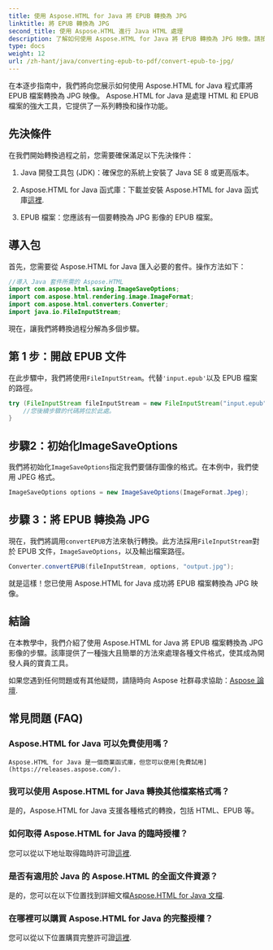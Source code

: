 ```yaml
---
title: 使用 Aspose.HTML for Java 將 EPUB 轉換為 JPG
linktitle: 將 EPUB 轉換為 JPG
second_title: 使用 Aspose.HTML 進行 Java HTML 處理
description: 了解如何使用 Aspose.HTML for Java 將 EPUB 轉換為 JPG 映像。請按照我們的逐步指南進行無縫轉換。
type: docs
weight: 12
url: /zh-hant/java/converting-epub-to-pdf/convert-epub-to-jpg/
---
```


在本逐步指南中，我們將向您展示如何使用 Aspose.HTML for Java 程式庫將 EPUB 檔案轉換為 JPG 映像。 Aspose.HTML for Java 是處理 HTML 和 EPUB 檔案的強大工具，它提供了一系列轉換和操作功能。

## 先決條件

在我們開始轉換過程之前，您需要確保滿足以下先決條件：

1. Java 開發工具包 (JDK)：確保您的系統上安裝了 Java SE 8 或更高版本。

2.  Aspose.HTML for Java 函式庫：下載並安裝 Aspose.HTML for Java 函式庫[這裡](https://releases.aspose.com/html/java/).

3. EPUB 檔案：您應該有一個要轉換為 JPG 影像的 EPUB 檔案。

## 導入包

首先，您需要從 Aspose.HTML for Java 匯入必要的套件。操作方法如下：

```java
//導入 Java 套件所需的 Aspose.HTML
import com.aspose.html.saving.ImageSaveOptions;
import com.aspose.html.rendering.image.ImageFormat;
import com.aspose.html.converters.Converter;
import java.io.FileInputStream;
```

現在，讓我們將轉換過程分解為多個步驟。

## 第 1 步：開啟 EPUB 文件

在此步驟中，我們將使用`FileInputStream`。代替`'input.epub'`以及 EPUB 檔案的路徑。

```java
try (FileInputStream fileInputStream = new FileInputStream("input.epub")) {
    //您後續步驟的代碼將位於此處。
}
```

## 步驟2：初始化ImageSaveOptions

我們將初始化`ImageSaveOptions`指定我們要儲存圖像的格式。在本例中，我們使用 JPEG 格式。

```java
ImageSaveOptions options = new ImageSaveOptions(ImageFormat.Jpeg);
```

## 步驟 3：將 EPUB 轉換為 JPG

現在，我們將調用`convertEPUB`方法來執行轉換。此方法採用`FileInputStream`對於 EPUB 文件，`ImageSaveOptions`，以及輸出檔案路徑。

```java
Converter.convertEPUB(fileInputStream, options, "output.jpg");
```

就是這樣！您已使用 Aspose.HTML for Java 成功將 EPUB 檔案轉換為 JPG 映像。

## 結論

在本教學中，我們介紹了使用 Aspose.HTML for Java 將 EPUB 檔案轉換為 JPG 影像的步驟。該庫提供了一種強大且簡單的方法來處理各種文件格式，使其成為開發人員的寶貴工具。

如果您遇到任何問題或有其他疑問，請隨時向 Aspose 社群尋求協助：[Aspose 論壇](https://forum.aspose.com/).

## 常見問題 (FAQ)

### Aspose.HTML for Java 可以免費使用嗎？
    Aspose.HTML for Java 是一個商業函式庫，但您可以使用[免費試用](https://releases.aspose.com/).

### 我可以使用 Aspose.HTML for Java 轉換其他檔案格式嗎？
   是的，Aspose.HTML for Java 支援各種格式的轉換，包括 HTML、EPUB 等。

### 如何取得 Aspose.HTML for Java 的臨時授權？
   您可以從以下地址取得臨時許可證[這裡](https://purchase.aspose.com/temporary-license/).

### 是否有適用於 Java 的 Aspose.HTML 的全面文件資源？
   是的，您可以在以下位置找到詳細文檔[Aspose.HTML for Java 文檔](https://reference.aspose.com/html/java/).

### 在哪裡可以購買 Aspose.HTML for Java 的完整授權？
   您可以從以下位置購買完整許可證[這裡](https://purchase.aspose.com/buy).

